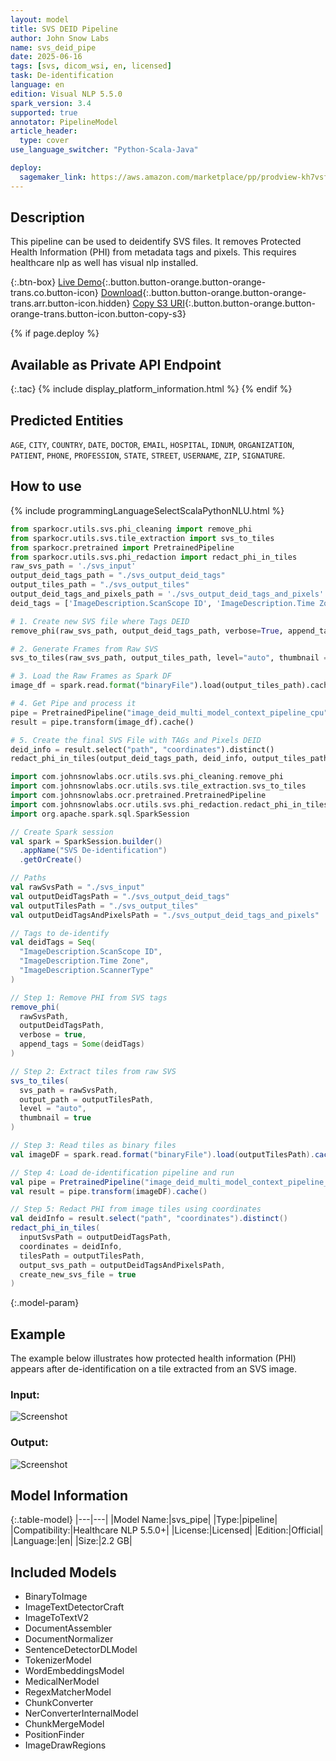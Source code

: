 ```yaml
---
layout: model
title: SVS DEID Pipeline
author: John Snow Labs
name: svs_deid_pipe
date: 2025-06-16
tags: [svs, dicom_wsi, en, licensed]
task: De-identification
language: en
edition: Visual NLP 5.5.0
spark_version: 3.4
supported: true
annotator: PipelineModel
article_header:
  type: cover
use_language_switcher: "Python-Scala-Java"

deploy:
  sagemaker_link: https://aws.amazon.com/marketplace/pp/prodview-kh7vsfj4pwxry
---
```



## Description

This pipeline can be used to deidentify SVS files. It removes Protected Health Information (PHI) from metadata tags and pixels. This requires healthcare nlp as well has visual nlp installed.

{:.btn-box}
[Live Demo](https://demo.johnsnowlabs.com/ocr/SVS_DEID/){:.button.button-orange.button-orange-trans.co.button-icon}
[Download](https://s3.amazonaws.com/auxdata.johnsnowlabs.com/clinical/models/svs_pipe_en_5.5.0_3.4_1750116076010.zip){:.button.button-orange.button-orange-trans.arr.button-icon.hidden}
[Copy S3 URI](s3://auxdata.johnsnowlabs.com/clinical/models/svs_pipe_en_5.5.0_3.4_1750116076010.zip){:.button.button-orange.button-orange-trans.button-icon.button-copy-s3}

{% if page.deploy %}
## Available as Private API Endpoint

{:.tac}
{% include display_platform_information.html %}
{% endif %}

## Predicted Entities
``AGE``, ``CITY``, ``COUNTRY``, ``DATE``, ``DOCTOR``, ``EMAIL``, ``HOSPITAL``, ``IDNUM``, ``ORGANIZATION``, ``PATIENT``, ``PHONE``, ``PROFESSION``, ``STATE``, ``STREET``, ``USERNAME``, ``ZIP``, ``SIGNATURE``.


## How to use

<div class="tabs-box" markdown="1">
{% include programmingLanguageSelectScalaPythonNLU.html %}

```python
from sparkocr.utils.svs.phi_cleaning import remove_phi
from sparkocr.utils.svs.tile_extraction import svs_to_tiles
from sparkocr.pretrained import PretrainedPipeline
from sparkocr.utils.svs.phi_redaction import redact_phi_in_tiles
raw_svs_path = './svs_input'
output_deid_tags_path = "./svs_output_deid_tags"
output_tiles_path = "./svs_output_tiles"
output_deid_tags_and_pixels_path = './svs_output_deid_tags_and_pixels'
deid_tags = ['ImageDescription.ScanScope ID', 'ImageDescription.Time Zone', 'ImageDescription.ScannerType']

# 1. Create new SVS file where Tags DEID
remove_phi(raw_svs_path, output_deid_tags_path, verbose=True, append_tags=deid_tags)

# 2. Generate Frames from Raw SVS
svs_to_tiles(raw_svs_path, output_tiles_path, level="auto", thumbnail = True)

# 3. Load the Raw Frames as Spark DF
image_df = spark.read.format("binaryFile").load(output_tiles_path).cache()

# 4. Get Pipe and process it
pipe = PretrainedPipeline("image_deid_multi_model_context_pipeline_cpu", "en", "clinical/ocr")
result = pipe.transform(image_df).cache()

# 5. Create the final SVS File with TAGs and Pixels DEID
deid_info = result.select("path", "coordinates").distinct()
redact_phi_in_tiles(output_deid_tags_path, deid_info, output_tiles_path, output_svs_path=output_deid_tags_and_pixels_path, create_new_svs_file = True)
```

```scala
import com.johnsnowlabs.ocr.utils.svs.phi_cleaning.remove_phi
import com.johnsnowlabs.ocr.utils.svs.tile_extraction.svs_to_tiles
import com.johnsnowlabs.ocr.pretrained.PretrainedPipeline
import com.johnsnowlabs.ocr.utils.svs.phi_redaction.redact_phi_in_tiles
import org.apache.spark.sql.SparkSession

// Create Spark session
val spark = SparkSession.builder()
  .appName("SVS De-identification")
  .getOrCreate()

// Paths
val rawSvsPath = "./svs_input"
val outputDeidTagsPath = "./svs_output_deid_tags"
val outputTilesPath = "./svs_output_tiles"
val outputDeidTagsAndPixelsPath = "./svs_output_deid_tags_and_pixels"

// Tags to de-identify
val deidTags = Seq(
  "ImageDescription.ScanScope ID",
  "ImageDescription.Time Zone",
  "ImageDescription.ScannerType"
)

// Step 1: Remove PHI from SVS tags
remove_phi(
  rawSvsPath,
  outputDeidTagsPath,
  verbose = true,
  append_tags = Some(deidTags)
)

// Step 2: Extract tiles from raw SVS
svs_to_tiles(
  svs_path = rawSvsPath,
  output_path = outputTilesPath,
  level = "auto",
  thumbnail = true
)

// Step 3: Read tiles as binary files
val imageDF = spark.read.format("binaryFile").load(outputTilesPath).cache()

// Step 4: Load de-identification pipeline and run
val pipe = PretrainedPipeline("image_deid_multi_model_context_pipeline_cpu", lang = "en", "clinical/ocr")
val result = pipe.transform(imageDF).cache()

// Step 5: Redact PHI from image tiles using coordinates
val deidInfo = result.select("path", "coordinates").distinct()
redact_phi_in_tiles(
  inputSvsPath = outputDeidTagsPath,
  coordinates = deidInfo,
  tilesPath = outputTilesPath,
  output_svs_path = outputDeidTagsAndPixelsPath,
  create_new_svs_file = true
)
```

</div>

{:.model-param}


## Example

The example below illustrates how protected health information (PHI) appears after de-identification on a tile extracted from an SVS image.

### Input:
![Screenshot](/assets/images/examples_ocr/deid_manip_1.png)

### Output:
![Screenshot](/assets/images/examples_ocr/deid_manip_2.png)

## Model Information

{:.table-model}
|---|---|
|Model Name:|svs_pipe|
|Type:|pipeline|
|Compatibility:|Healthcare NLP 5.5.0+|
|License:|Licensed|
|Edition:|Official|
|Language:|en|
|Size:|2.2 GB|

## Included Models

- BinaryToImage
- ImageTextDetectorCraft
- ImageToTextV2
- DocumentAssembler
- DocumentNormalizer
- SentenceDetectorDLModel
- TokenizerModel
- WordEmbeddingsModel
- MedicalNerModel
- RegexMatcherModel
- ChunkConverter
- NerConverterInternalModel
- ChunkMergeModel
- PositionFinder
- ImageDrawRegions
